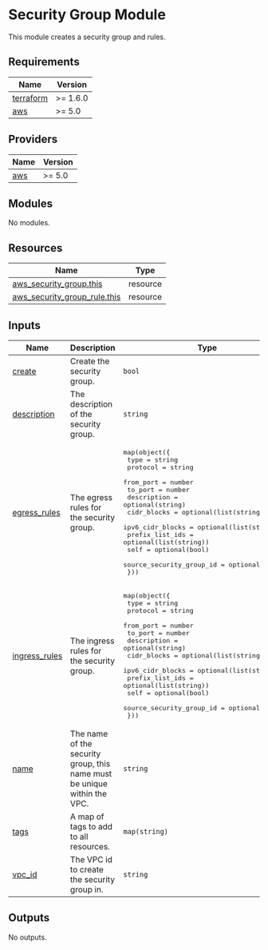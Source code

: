 # Security Group Module

This module creates a security group and rules.

<!-- BEGINNING OF PRE-COMMIT-TERRAFORM DOCS HOOK -->
## Requirements

| Name | Version |
|------|---------|
| <a name="requirement_terraform"></a> [terraform](#requirement\_terraform) | >= 1.6.0 |
| <a name="requirement_aws"></a> [aws](#requirement\_aws) | >= 5.0 |

## Providers

| Name | Version |
|------|---------|
| <a name="provider_aws"></a> [aws](#provider\_aws) | >= 5.0 |

## Modules

No modules.

## Resources

| Name | Type |
|------|------|
| [aws_security_group.this](https://registry.terraform.io/providers/hashicorp/aws/latest/docs/resources/security_group) | resource |
| [aws_security_group_rule.this](https://registry.terraform.io/providers/hashicorp/aws/latest/docs/resources/security_group_rule) | resource |

## Inputs

| Name | Description | Type | Default | Required |
|------|-------------|------|---------|:--------:|
| <a name="input_create"></a> [create](#input\_create) | Create the security group. | `bool` | `true` | no |
| <a name="input_description"></a> [description](#input\_description) | The description of the security group. | `string` | `""` | no |
| <a name="input_egress_rules"></a> [egress\_rules](#input\_egress\_rules) | The egress rules for the security group. | <pre>map(object({<br>    type                     = string<br>    protocol                 = string<br>    from_port                = number<br>    to_port                  = number<br>    description              = optional(string)<br>    cidr_blocks              = optional(list(string))<br>    ipv6_cidr_blocks         = optional(list(string))<br>    prefix_list_ids          = optional(list(string))<br>    self                     = optional(bool)<br>    source_security_group_id = optional(string)<br>  }))</pre> | `{}` | no |
| <a name="input_ingress_rules"></a> [ingress\_rules](#input\_ingress\_rules) | The ingress rules for the security group. | <pre>map(object({<br>    type                     = string<br>    protocol                 = string<br>    from_port                = number<br>    to_port                  = number<br>    description              = optional(string)<br>    cidr_blocks              = optional(list(string))<br>    ipv6_cidr_blocks         = optional(list(string))<br>    prefix_list_ids          = optional(list(string))<br>    self                     = optional(bool)<br>    source_security_group_id = optional(string)<br>  }))</pre> | `{}` | no |
| <a name="input_name"></a> [name](#input\_name) | The name of the security group, this name must be unique within the VPC. | `string` | n/a | yes |
| <a name="input_tags"></a> [tags](#input\_tags) | A map of tags to add to all resources. | `map(string)` | `{}` | no |
| <a name="input_vpc_id"></a> [vpc\_id](#input\_vpc\_id) | The VPC id to create the security group in. | `string` | n/a | yes |

## Outputs

No outputs.
<!-- END OF PRE-COMMIT-TERRAFORM DOCS HOOK -->

<!-- BEGIN_TF_DOCS -->

<!-- END_TF_DOCS -->
